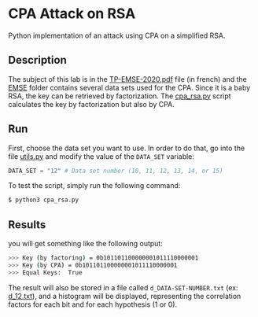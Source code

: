 # CPA Attack on RSA

Python implementation of an attack using CPA on a simplified RSA.

## Description

The subject of this lab is in the [TP-EMSE-2020.pdf] file (in french) and the [EMSE] folder contains several data sets used for the CPA. Since it is a baby RSA, the key can be retrieved by factorization. The [cpa_rsa.py] script calculates the key by factorization but also by CPA.

## Run

First, choose the data set you want to use. In order to do that, go into the file [utils.py] and modify the value of the ```DATA_SET``` variable:
```python
DATA_SET = "12" # Data set number (10, 11, 12, 13, 14, or 15)
```

To test the script, simply run the following command:
```bash
$ python3 cpa_rsa.py
```

## Results

you will get something like the following output:
```bash
>>> Key (by factoring) = 0b101101100000001011110000001
>>> Key (by CPA) = 0b101101100000001011110000001
>>> Equal Keys:  True
```

The result will also be stored in a file called ```d_DATA-SET-NUMBER.txt``` (ex: [d_12.txt]), and a histogram will be displayed, representing the correlation factors for each bit and for each hypothesis (1 or 0).

  [TP-EMSE-2020.pdf]: <TP-EMSE-2020.pdf>
  [EMSE]: <./EMSE/>
  [cpa_rsa.py]: <cpa_rsa.py>
  [d_12.txt]: <d_12.txt>
  [utils.py]: <utils.py>